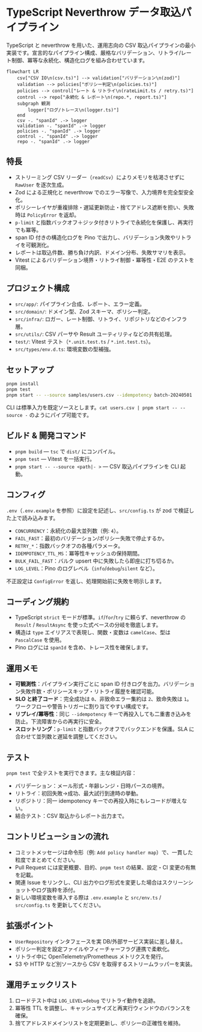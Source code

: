 # TypeScript Neverthrow データ取込パイプライン

TypeScript と neverthrow を用いた、運用志向の CSV 取込パイプラインの最小実装です。宣言的なパイプライン構成、厳格なバリデーション、リトライ/レート制御、冪等な永続化、構造化ログを組み合わせています。

```mermaid
flowchart LR
    csv["CSV IO\n(csv.ts)"] --> validation["バリデーション\n(zod)"]
    validation --> policies["ポリシー判定\n(policies.ts)"]
    policies --> control["レート & リトライ\n(rateLimit.ts / retry.ts)"]
    control --> repo["永続化 & レポート\n(repo.*, report.ts)"]
    subgraph 観測
        logger["ログ/トレース\n(logger.ts)"]
    end
    csv -. "spanId" .-> logger
    validation -. "spanId" .-> logger
    policies -. "spanId" .-> logger
    control -. "spanId" .-> logger
    repo -. "spanId" .-> logger
```

## 特長

- ストリーミング CSV リーダー（`readCsv`）によりメモリを枯渇させずに `RawUser` を逐次生成。
- Zod による正規化と neverthrow でのエラー写像で、入力境界を完全型安全化。
- ポリシーレイヤが重複排除・遅延更新防止・捨てアドレス遮断を担い、失敗時は `PolicyError` を返却。
- `p-limit` と指数バックオフ＋ジッタ付きリトライで永続化を保護し、再実行でも冪等。
- span ID 付きの構造化ログを Pino で出力し、バリデーション失敗やリトライを可観測化。
- レポートは取込件数、勝ち負け内訳、ドメイン分布、失敗サマリを表示。
- Vitest によるバリデーション境界・リトライ制御・冪等性・E2E のテストを同梱。

## プロジェクト構成

- `src/app/`: パイプライン合成、レポート、エラー定義。
- `src/domain/`: ドメイン型、Zod スキーマ、ポリシー判定。
- `src/infra/`: ロガー、レート制御、リトライ、リポジトリなどのインフラ層。
- `src/utils/`: CSV パーサや Result ユーティリティなどの共有処理。
- `test/`: Vitest テスト（`*.unit.test.ts` / `*.int.test.ts`）。
- `src/types/env.d.ts`: 環境変数の型補強。

## セットアップ

```bash
pnpm install
pnpm test
pnpm start -- --source samples/users.csv --idempotency batch-20240501
```

CLI は標準入力を既定ソースとします。`cat users.csv | pnpm start -- --source -` のようにパイプ可能です。

## ビルド & 開発コマンド

- `pnpm build` — `tsc` で `dist/` にコンパイル。
- `pnpm test` — Vitest を一括実行。
- `pnpm start -- --source <path|- >` — CSV 取込パイプラインを CLI 起動。

## コンフィグ

`.env`（`.env.example` を参照）に設定を記述し、`src/config.ts` が zod で検証した上で読み込みます。

- `CONCURRENCY`：永続化の最大並列数（例: `4`）。
- `FAIL_FAST`：最初のバリデーション/ポリシー失敗で停止するか。
- `RETRY_*`：指数バックオフの各種パラメータ。
- `IDEMPOTENCY_TTL_MS`：冪等性キャッシュの保持期間。
- `BULK_FAIL_FAST`：バルク upsert 中に失敗したら即座に打ち切るか。
- `LOG_LEVEL`：Pino のログレベル（`info`/`debug`/`silent` など）。

不正設定は `ConfigError` を返し、処理開始前に失敗を明示します。

## コーディング規約

- TypeScript `strict` モードが標準。`if`/`for`/`try` に頼らず、neverthrow の `Result` / `ResultAsync` を使った式ベースの分岐を徹底します。
- 構造は `type` エイリアスで表現し、関数・変数は `camelCase`、型は `PascalCase` を使用。
- Pino ログには `spanId` を含め、トレース性を確保します。

## 運用メモ

- **可観測性**：パイプライン実行ごとに span ID 付きログを出力。バリデーション失敗件数・ポリシースキップ・リトライ履歴を確認可能。
- **SLO と終了コード**：完全成功は `0`、非致命エラー集約は `2`、致命失敗は `1`。ワークフローや警告トリガーに割り当てやすい構成です。
- **リプレイ/冪等性**：同じ `--idempotency` キーで再投入しても二重書き込みを防止。下流障害からの再実行に安全。
- **スロットリング**：`p-limit` と指数バックオフでバックエンドを保護。SLA に合わせて並列数と遅延を調整してください。

## テスト

`pnpm test` で全テストを実行できます。主な検証内容：

- バリデーション：メール形式・年齢レンジ・日時パースの境界。
- リトライ：初回失敗→成功、最大試行到達時の挙動。
- リポジトリ：同一 idempotency キーでの再投入時にもレコードが増えない。
- 結合テスト：CSV 取込からレポート出力まで。

## コントリビューションの流れ

- コミットメッセージは命令形（例: `Add policy handler map`）で、一貫した粒度でまとめてください。
- Pull Request には変更概要、目的、`pnpm test` の結果、設定・CI 変更の有無を記載。
- 関連 Issue をリンクし、CLI 出力やログ形式を変更した場合はスクリーンショットやログ抜粋を添付。
- 新しい環境変数を導入する際は `.env.example` と `src/env.ts` / `src/config.ts` を更新してください。

## 拡張ポイント

- `UserRepository` インタフェースを実 DB/外部サービス実装に差し替え。
- ポリシー判定を設定ファイルやフィーチャーフラグ連携で柔軟化。
- リトライ中に OpenTelemetry/Prometheus メトリクスを発行。
- S3 や HTTP など別ソースから CSV を取得するストリームラッパーを実装。

## 運用チェックリスト

1. ロードテスト中は `LOG_LEVEL=debug` でリトライ動作を追跡。
2. 冪等性 TTL を調整し、キャッシュサイズと再実行ウィンドウのバランスを確保。
3. 捨てアドレスドメインリストを定期更新し、ポリシーの正確性を維持。
